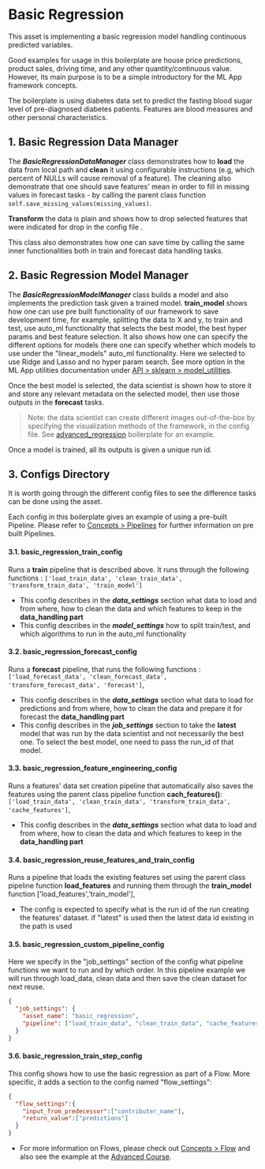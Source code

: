 # Basic Regression

This asset is implementing a basic regression model handling continuous predicted variables.


Good examples for usage in this boilerplate are house price predictions, 
product sales, driving time, and any other quantity/continuous value. 
However, its main purpose is to be a simple introductory for the ML App framework concepts.

The boilerplate is using diabetes data set to predict the fasting 
blood sugar level of pre-diagnosed diabetes patients.
Features are blood measures and other personal characteristics.

## 1. Basic Regression Data Manager
The **_BasicRegressionDataManager_** class demonstrates how to **load** the data 
from local path and **clean** it using configurable instructions 
(e.g, which percent of NULLs will cause removal of a feature). 
The cleaning also demonstrate that one should save features' mean 
in order to fill in missing values in forecast tasks - by calling the parent class function `self.save_missing_values(missing_values)`.

**Transform** the data is plain and shows how to drop selected features 
that were indicated for drop in the config file .

This class also demonstrates how one can save time by calling the same 
inner functionalities both in train and forecast data handling tasks.

## 2. Basic Regression Model Manager

The **_BasicRegressionModelManager_** class builds a model and also implements 
the prediction task given a trained model.
**train_model** shows how one can use pre built functionality of our framework 
to save development time, for example, splitting the data to X and y, 
to train and test, use auto_ml functionality that selects the best model, 
the best hyper params  and best feature selection. 
It also shows how one can specify the different options for models 
(here one can specify whether which models to use under the "linear_models" auto_ml functionality.
 Here we selected to use Ridge and Lasso and no hyper param search.
 See more option in the ML App utilities documentation under [API > sklearn > model_utilities](/api/sklearn.model_utilities/).
 
Once the best model is selected, the data scientist is shown how to store it and 
store any relevant metadata on the selected model, then use those outputs in the **forecast** tasks.

> Note: the data scientist can create different images out-of-the-box by specifying the 
visualization methods of the framework, in the config file. See [advanced_regression](/model-boilerplates/advanced_regression) boilerplate for an example.

Once a model is trained, all its outputs is given a unique run id. 

## 3. Configs Directory
It is worth going through the different config files to see the difference tasks can be done using the asset.

Each config in this boilerplate gives an example of using a pre-built Pipeline. 
Please refer to [Concepts > Pipelines](/concepts/pipelines) for further information on pre built Pipelines.

#### 3.1. basic_regression_train_config
 
Runs a **train** pipeline that is described above. It runs through the following functions :
 `['load_train_data', 'clean_train_data', 'transform_train_data', 'train_model']`

 - This config describes in the **_data_settings_**  section what data to load and from where,
 how to clean the data and which features to keep in the **data_handling part**
 - This config describes in the **_model_settings_** how to split train/test, 
 and which algorithms to run in the auto_ml functionality
 
#### 3.2. basic_regression_forecast_config

Runs a **forecast** pipeline, that runs the following functions :
`['load_forecast_data', 'clean_forecast_data', 'transform_forecast_data', 'forecast']`,
 - This config describes in the **_data_settings_**  section what data to load for predictions and from where,
 how to clean the data and prepare it for forecast the  **data_handling part**
- This config describes in the **_job_settings_**  section to take
 the **latest** model that was run by the data scientist and not necessarily the best one.
 To select the best model, one need to pass the run_id of that model.
 

#### 3.3. basic_regression_feature_engineering_config

Runs a features' data set creation pipeline that automatically also saves the features using the parent class pipeline function **cach_features()**:
`['load_train_data', 'clean_train_data', 'transform_train_data', 'cache_features']`,
 - This config describes in the **_data_settings_**  section what data to load and from where,
 how to clean the data and which features to keep in the **data_handling part**

#### 3.4. basic_regression_reuse_features_and_train_config

Runs a pipeline that loads the existing features set using the parent class pipeline function **load_features**
and running them through the **train_model** function
['load_features','train_model'],
 - The config is expected to specify what is the run id 
 of the run creating the features' dataset. if "latest" is used then the latest data id existing in the path is used  

#### 3.5. basic_regression_custom_pipeline_config

Here we specify in the "job_settings" section of the config what pipeline functions we want to run and by which order.
In this pipeline example we will run through load_data, clean data and then save the clean dataset for next reuse.

```json
{
  "job_settings": {
    "asset_name": "basic_regression",
    "pipeline": ["load_train_data", "clean_train_data", "cache_features"]
  }
}
```

#### 3.6. basic_regression_train_step_config

This config shows how to use the basic regression as part of a Flow.
More specific, it adds a section to the config named "flow_settings":

```json
{
  "flow_settings":{
    "input_from_predecessor":["contributer_name"],
    "return_value":["predictions"]
  }
}
```
            
- For more information on Flows, please check out [Concepts > Flow](/concepts/flow) and also see the example at the [Advanced Course](/advanced-topics/introduction).  

